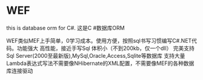 # WEF
this is database orm for C#. 这是C #数据库ORM

WEF类似MEF上手简单，0学习成本。使用方便，按照sql书写习惯编写C#.NET代码。功能强大
高性能，接近手写Sql
体积小（不到200kb，仅一个dll）
完美支持Sql Server(2000至最新版),MySql,Oracle,Access,Sqlite等数据库
支持大量Lambda表达式写法不需要像NHibernate的XML配置，不需要像MEF的各种数据库连接驱动
